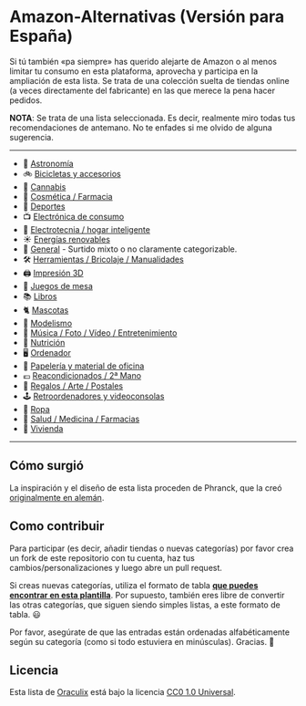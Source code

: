 # Amazon-Alternativas (Versión para España)

Si tú también «pa siempre» has querido alejarte de Amazon o al menos limitar tu consumo en esta plataforma, aprovecha y participa en la ampliación de esta lista. Se trata de una colección suelta de tiendas online (a veces directamente del fabricante) en las que merece la pena hacer pedidos.

**NOTA**: Se trata de una lista seleccionada. Es decir, realmente miro todas tus recomendaciones de antemano. No te enfades si me olvido de alguna sugerencia.

---

- 🔭 [Astronomía](categories/astronomy.md)
- 🚲 [Bicicletas y accesorios](categories/bicycles.md)
- 🍂 [Cannabis](categories/cannabis.md)
- 🧴 [Cosmética / Farmacia](categories/drugstore.md)
- 🏀 [Deportes](categories/sports.md)
- 📺 [Electrónica de consumo](categories/consumer-electronics.md)
- 🔌 [Electrotecnia / hogar inteligente](categories/smart-home.md)
- ☀️ [Energías renovables](categories/renewable-energies.md)
- 🏪 [General](categories/general.md) - Surtido mixto o no claramente categorizable.
- 🛠️ [Herramientas / Bricolaje / Manualidades](categories/tools-diy.md)
- 🖨️ [Impresión 3D](categories/3d-printing.md)
- 🧩 [Juegos de mesa](categories/board-games.md)
- 📚 [Libros](categories/libros.md)
- 🐈 [Mascotas](categories/pets.md)
- 🚗 [Modelismo](categories/modelling.md)
- 🍿 [Música / Foto / Vídeo / Entretenimiento](categories/entertainment.md)
- 🥘 [Nutrición](categories/nutrition.md)
- 🖥️ [Ordenador](categories/computer.md)
- 📝 [Papelería y material de oficina](categories/stationary.md)
- 💶 [Reacondicionados / 2ª Mano](categories/refurbished.md)
- 🎁 [Regalos / Arte / Postales](categories/presents.md)
- 🕹️ [Retroordenadores y videoconsolas](categories/retro-computer.md)
- 🧢 [Ropa](categories/clothes.md)
- 💊 [Salud / Medicina / Farmacias](categories/health.md)
- 🏡 [Vivienda](categories/living.md)


---

## Cómo surgió
La inspiración y el diseño de esta lista proceden de Phranck, que la creó [originalmente en alemán](https://codeberg.org/phranck/Amazon-Alternativen).

## Como contribuir
Para participar (es decir, añadir tiendas o nuevas categorías) por favor crea un fork de este repositorio con tu cuenta, haz tus cambios/personalizaciones y luego abre un pull request.

Si creas nuevas categorías, utiliza el formato de tabla **[que puedes encontrar en esta plantilla](templates/table.md)**. Por supuesto, también eres libre de convertir las otras categorías, que siguen siendo simples listas, a este formato de tabla. 😃

Por favor, asegúrate de que las entradas están ordenadas alfabéticamente según su categoría (como si todo estuviera en minúsculas). Gracias. 🙏

## Licencia

Esta lista de [Oraculix](https://ieji.de/@oraculix) está bajo la licencia [CC0 1.0 Universal](https://creativecommons.org/publicdomain/zero/1.0/deed.es).
